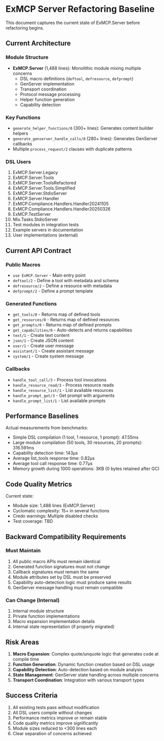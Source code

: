 # ExMCP Server Refactoring Baseline

This document captures the current state of ExMCP.Server before refactoring begins.

## Current Architecture

### Module Structure
- **ExMCP.Server** (1,488 lines): Monolithic module mixing multiple concerns
  - DSL macro definitions (`deftool`, `defresource`, `defprompt`)
  - GenServer implementation
  - Transport coordination
  - Protocol message processing
  - Helper function generation
  - Capability detection

### Key Functions
- `generate_helper_functions/0` (300+ lines): Generates content builder helpers
- `generate_genserver_handle_calls/0` (280+ lines): Generates GenServer callbacks
- Multiple `process_request/2` clauses with duplicate patterns

### DSL Users
1. ExMCP.Server.Legacy
2. ExMCP.Server.Tools
3. ExMCP.Server.ToolsRefactored
4. ExMCP.Server.Tools.Simplified
5. ExMCP.Server.StdioServer
6. ExMCP.Server.Handler
7. ExMCP.Compliance.Handlers.Handler20241105
8. ExMCP.Compliance.Handlers.Handler20250326
9. ExMCP.TestServer
10. Mix.Tasks.StdioServer
11. Test modules in integration tests
12. Example servers in documentation
13. User implementations (external)

## Current API Contract

### Public Macros
- `use ExMCP.Server` - Main entry point
- `deftool/2` - Define a tool with metadata and schema
- `defresource/2` - Define a resource with metadata
- `defprompt/2` - Define a prompt template

### Generated Functions
- `get_tools/0` - Returns map of defined tools
- `get_resources/0` - Returns map of defined resources  
- `get_prompts/0` - Returns map of defined prompts
- `get_capabilities/0` - Auto-detects and returns capabilities
- `text/1` - Create text content
- `json/1` - Create JSON content
- `user/1` - Create user message
- `assistant/1` - Create assistant message
- `system/1` - Create system message

### Callbacks
- `handle_tool_call/3` - Process tool invocations
- `handle_resource_read/3` - Process resource reads
- `handle_resource_list/1` - List available resources
- `handle_prompt_get/3` - Get prompt with arguments
- `handle_prompt_list/1` - List available prompts

## Performance Baselines

Actual measurements from benchmarks:
- Simple DSL compilation (1 tool, 1 resource, 1 prompt): 47.55ms
- Large module compilation (50 tools, 30 resources, 20 prompts): 316.591ms
- Capability detection time: 143μs
- Average list_tools response time: 0.82μs
- Average tool call response time: 0.77μs
- Memory growth during 1000 operations: 3KB (0 bytes retained after GC)

## Code Quality Metrics

Current state:
- Module size: 1,488 lines (ExMCP.Server)
- Cyclomatic complexity: 15+ in several functions
- Credo warnings: Multiple disabled checks
- Test coverage: TBD

## Backward Compatibility Requirements

### Must Maintain
1. All public macro APIs must remain identical
2. Generated function signatures must not change
3. Callback signatures must remain the same
4. Module attributes set by DSL must be preserved
5. Capability auto-detection logic must produce same results
6. GenServer message handling must remain compatible

### Can Change (Internal)
1. Internal module structure
2. Private function implementations
3. Macro expansion implementation details
4. Internal state representation (if properly migrated)

## Risk Areas

1. **Macro Expansion**: Complex quote/unquote logic that generates code at compile time
2. **Function Generation**: Dynamic function creation based on DSL usage
3. **Capability Detection**: Auto-detection based on module analysis
4. **State Management**: GenServer state handling across multiple concerns
5. **Transport Coordination**: Integration with various transport types

## Success Criteria

1. All existing tests pass without modification
2. All DSL users compile without changes
3. Performance metrics improve or remain stable
4. Code quality metrics improve significantly
5. Module sizes reduced to <300 lines each
6. Clear separation of concerns achieved